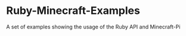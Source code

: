 Ruby-Minecraft-Examples
=======================

A set of examples showing the usage of the Ruby API and Minecraft-Pi
